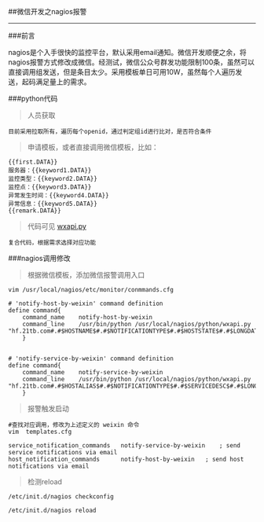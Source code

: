 ##微信开发之nagios报警

***

###前言

nagios是个入手很快的监控平台，默认采用email通知。微信开发顺便之余，将nagios报警方式修改成微信。经测试，微信公众号群发功能限制100条，虽然可以直接调用组发送，但是条目太少。采用模板单日可用10W，虽然每个人遍历发送，起码满足量上的需求。

###python代码

>人员获取

	目前采用拉取所有，遍历每个openid，通过判定组id进行比对，是否符合条件
	

>申请模板，或者直接调用微信模板，比如：

	{{first.DATA}}
	服务器：{{keyword1.DATA}}
	监控类型：{{keyword2.DATA}}
	监控点：{{keyword3.DATA}}
	异常发生时间：{{keyword4.DATA}}
	异常信息：{{keyword5.DATA}}
	{{remark.DATA}}

>代码可见 [wxapi.py](./code/wxapi.md)

	复合代码，根据需求选择对应功能

###nagios调用修改

>根据微信模板，添加微信报警调用入口

	
	vim /usr/local/nagios/etc/monitor/conmmands.cfg

	# 'notify-host-by-weixin' command definition
	define command{
		command_name	notify-host-by-weixin
		command_line	/usr/bin/python /usr/local/nagios/python/wxapi.py "hf.21tb.com#.#$HOSTNAME$#.#$NOTIFICATIONTYPE$#.#$HOSTSTATE$#.#$LONGDATETIME$#.#$HOSTOUTPUT$#.#$HOSTADDRESS$"
		}


	# 'notify-service-by-weixin' command definition
	define command{
		command_name	notify-service-by-weixin
		command_line	/usr/bin/python /usr/local/nagios/python/wxapi.py "hf.21tb.com#.#$HOSTALIAS$#.#$NOTIFICATIONTYPE$#.#$SERVICEDESC$#.#$LONGDATETIME$#.#$SERVICEOUTPUT$#.#$HOSTADDRESS$"
		}

>报警触发启动

	#查找对应调用，修改为上述定义的 weixin 命令
	vim  templates.cfg 

    service_notification_commands   notify-service-by-weixin	; send service notifications via email
    host_notification_commands      notify-host-by-weixin	; send host notifications via email

>检测reload

	/etc/init.d/nagios checkconfig
	
	/etc/init.d/nagios reload


	
	

